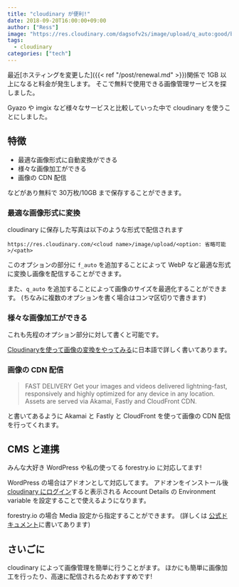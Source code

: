 ```yaml
---
title: "cloudinary が便利!"
date: 2018-09-20T16:00:00+09:00
author: ["Ress"]
image: "https://res.cloudinary.com/dagsofv2s/image/upload/q_auto:good/blog/post/cloudinary/thumbnail.png"
tags:
  - cloudinary
categories: ["tech"]
---
```

最近[ホスティングを変更した]({{< ref "/post/renewal.md" >}})関係で 1GB 以上になると料金が発生します。
そこで無料で使用できる画像管理サービスを探しました。

Gyazo や imgix など様々なサービスと比較していった中で cloudinary を使うことにしました。

## 特徴

- 最適な画像形式に自動変換ができる
- 様々な画像加工ができる
- 画像の CDN 配信

などがあり無料で 30万枚/10GB まで保存することができます。

### 最適な画像形式に変換

cloudinary に保存した写真は以下のような形式で配信されます

`https://res.cloudinary.com/<cloud name>/image/upload/<option: 省略可能>/<path>`

このオプションの部分に `f_auto` を追加することによって WebP など最適な形式に変換し画像を配信することができます。

また、`q_auto` を追加することによって画像のサイズを最適化することができます。
(ちなみに複数のオプションを書く場合はコンマ区切りで書きます)

### 様々な画像加工ができる

これも先程のオプション部分に対して書くと可能です。

[Cloudinaryを使って画像の変換をやってみる](https://qiita.com/kanaxx/items/7d88948c9f8f43cdf760)に日本語で詳しく書いてあります。

### 画像の CDN 配信

> FAST DELIVERY Get your images and videos delivered lightning-fast, responsively and highly optimized for any device in any location. Assets are served via Akamai, Fastly and CloudFront CDN.

と書いてあるように Akamai と Fastly と CloudFront を使って画像の CDN 配信を行ってくれます。

## CMS と連携

みんな大好き WordPress や私の使ってる forestry.io に対応してます!

WordPress の場合はアドオンとして対応してます。
アドオンをインストール後 [cloudinary にログイン](https://cloudinary.com/console)すると表示される Account Details の Environment variable を設定することで使えるようになります。

forestry.io の場合 Media 設定から指定することができます。
(詳しくは [公式ドキュメント](https://forestry.io/docs/media/cloudinary/)に書いてあります)

## さいごに

cloudinary によって画像管理を簡単に行うことがます。
ほかにも簡単に画像加工を行ったり、高速に配信されるためおすすめです!
